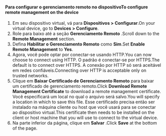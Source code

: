
#### <a name="to-configure-remote-management-on-the-device"></a><span data-ttu-id="ea82a-101">Para configurar o gerenciamento remoto no dispositivo</span><span class="sxs-lookup"><span data-stu-id="ea82a-101">To configure remote management on the device</span></span>
1. <span data-ttu-id="ea82a-102">Em seu dispositivo virtual, vá para **Dispositivos > Configurar**.</span><span class="sxs-lookup"><span data-stu-id="ea82a-102">On your virtual device, go to **Devices > Configure**.</span></span>
2. <span data-ttu-id="ea82a-103">Role para baixo até a seção **Gerenciamento Remoto** .</span><span class="sxs-lookup"><span data-stu-id="ea82a-103">Scroll down to the **Remote Management** section.</span></span>
3. <span data-ttu-id="ea82a-104">Defina **Habilitar o Gerenciamento Remoto** como **Sim**.</span><span class="sxs-lookup"><span data-stu-id="ea82a-104">Set **Enable Remote Management** to **Yes**.</span></span>
4. <span data-ttu-id="ea82a-105">Agora, você pode optar por conectar-se usando HTTP.</span><span class="sxs-lookup"><span data-stu-id="ea82a-105">You can now choose to connect using HTTP.</span></span> <span data-ttu-id="ea82a-106">O padrão é conectar-se por HTTPS.</span><span class="sxs-lookup"><span data-stu-id="ea82a-106">The default is to connect over HTTPS.</span></span> <span data-ttu-id="ea82a-107">A conexão por HTTP só será aceitável em redes confiáveis.</span><span class="sxs-lookup"><span data-stu-id="ea82a-107">Connecting over HTTP is acceptable only on trusted networks.</span></span>
5. <span data-ttu-id="ea82a-108">Clique em **Baixar Certificado de Gerenciamento Remoto** para baixar um certificado de gerenciamento remoto.</span><span class="sxs-lookup"><span data-stu-id="ea82a-108">Click **Download Remote Management Certificate** to download a remote management certificate.</span></span> <span data-ttu-id="ea82a-109">Você especificará um local no qual o arquivo será salvo.</span><span class="sxs-lookup"><span data-stu-id="ea82a-109">You will specify a location in which to save this file.</span></span> <span data-ttu-id="ea82a-110">Esse certificado precisa então ser instalado na máquina cliente ou host que você usará para se conectar ao dispositivo virtual.</span><span class="sxs-lookup"><span data-stu-id="ea82a-110">This certificate then needs to be installed on the client or host machine that you will use to connect to the virtual device.</span></span>
6. <span data-ttu-id="ea82a-111">Na parte inferior da página, clique em **Salvar** .</span><span class="sxs-lookup"><span data-stu-id="ea82a-111">Click **Save** at the bottom of the page.</span></span>

